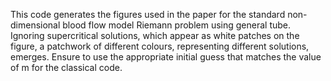 This code generates the figures used in the paper for the standard non-dimensional blood flow model Riemann problem using general tube.  Ignoring supercritical solutions, which appear as white patches on the figure, a patchwork of different colours, representing different solutions, emerges. Ensure to use the appropriate initial guess that matches the value of m for the classical code. 
